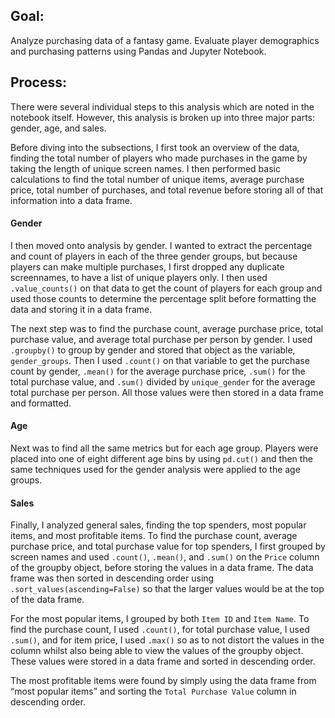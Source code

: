 ## Goal:
Analyze purchasing data of a fantasy game. Evaluate player demographics and purchasing patterns using Pandas and Jupyter Notebook.

## Process:
There were several individual steps to this analysis which are noted in the notebook itself. However, this analysis is broken up into three major parts: gender, age, and sales.

Before diving into the subsections, I first took an overview of the data, finding the total number of players who made purchases in the game by taking the length of unique screen names. I then performed basic calculations to find the total number of unique items, average purchase price, total number of purchases, and total revenue before storing all of that information into a data frame. 

#### Gender
I then moved onto analysis by gender.  I wanted to extract the percentage and count of players in each of the three gender groups, but because players can make multiple purchases, I first dropped any duplicate screennames, to have a list of unique players only. I then used `.value_counts()` on that data to get the count of players for each group and used those counts to determine the percentage split before formatting the data and storing it in a data frame. 

The next step was to find the purchase count, average purchase price, total purchase value, and average total purchase per person by gender. I used `.groupby()` to group by gender and stored that object as the variable, `gender_groups`. Then I used `.count()` on that variable to get the purchase count by gender, `.mean()` for the average purchase price, `.sum()` for the total purchase value, and `.sum()` divided by `unique_gender` for the average total purchase per person. All those values were then stored in a data frame and formatted.

#### Age
Next was to find all the same metrics but for each age group. Players were placed into one of eight different age bins by using `pd.cut()` and then the same techniques used for the gender analysis were applied to the age groups.

#### Sales
Finally, I analyzed general sales, finding the top spenders, most popular items, and most profitable items. To find the purchase count, average purchase price, and total purchase value for top spenders, I first grouped by screen names and used `.count()`, `.mean()`, and `.sum()` on the `Price` column of the groupby object, before storing the values in a data frame. The data frame was then sorted in descending order using `.sort_values(ascending=False)` so that the larger values would be at the top of the data frame. 

For the most popular items, I grouped by both `Item ID` and `Item Name`. To find the purchase count, I used `.count()`, for total purchase value, I used `.sum()`, and for item price, I used `.max()` so as to not distort the values in the column whilst also being able to view the values of the groupby object. These values were stored in a data frame and sorted in descending order.

The most profitable items were found by simply using the data frame from “most popular items” and sorting the `Total Purchase Value` column in descending order. 
